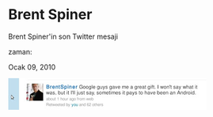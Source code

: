 # Brent Spiner
Brent Spiner'in son Twitter mesaji







zaman:

Ocak 09, 2010










![](spiner.jpg)
